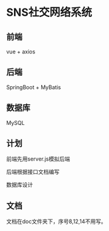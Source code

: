 # SNS社交网络系统


## 前端

vue + axios
## 后端
SpringBoot + MyBatis
## 数据库
MySQL



## 计划

前端先用server.js模拟后端 

后端根据接口文档编写

数据库设计


## 文档
文档在doc文件夹下，序号8,12,14不用写。
